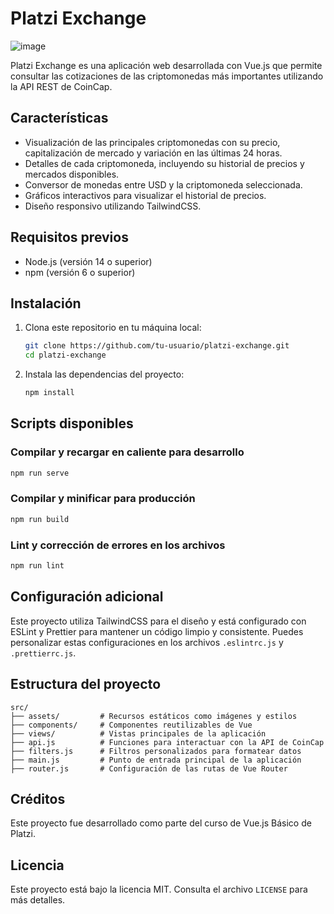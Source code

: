 # Platzi Exchange
![image](https://github.com/user-attachments/assets/511a1923-b7a1-4c7d-8d76-797e1f954a3c)

Platzi Exchange es una aplicación web desarrollada con Vue.js que permite consultar las cotizaciones de las criptomonedas más importantes utilizando la API REST de CoinCap.

## Características

- Visualización de las principales criptomonedas con su precio, capitalización de mercado y variación en las últimas 24 horas.
- Detalles de cada criptomoneda, incluyendo su historial de precios y mercados disponibles.
- Conversor de monedas entre USD y la criptomoneda seleccionada.
- Gráficos interactivos para visualizar el historial de precios.
- Diseño responsivo utilizando TailwindCSS.

## Requisitos previos

- Node.js (versión 14 o superior)
- npm (versión 6 o superior)

## Instalación

1. Clona este repositorio en tu máquina local:

   ```bash
   git clone https://github.com/tu-usuario/platzi-exchange.git
   cd platzi-exchange
   ```

2. Instala las dependencias del proyecto:

   ```bash
   npm install
   ```

## Scripts disponibles

### Compilar y recargar en caliente para desarrollo

```bash
npm run serve
```

### Compilar y minificar para producción

```bash
npm run build
```

### Lint y corrección de errores en los archivos

```bash
npm run lint
```

## Configuración adicional

Este proyecto utiliza TailwindCSS para el diseño y está configurado con ESLint y Prettier para mantener un código limpio y consistente. Puedes personalizar estas configuraciones en los archivos `.eslintrc.js` y `.prettierrc.js`.

## Estructura del proyecto

```plaintext
src/
├── assets/         # Recursos estáticos como imágenes y estilos
├── components/     # Componentes reutilizables de Vue
├── views/          # Vistas principales de la aplicación
├── api.js          # Funciones para interactuar con la API de CoinCap
├── filters.js      # Filtros personalizados para formatear datos
├── main.js         # Punto de entrada principal de la aplicación
├── router.js       # Configuración de las rutas de Vue Router
```

## Créditos

Este proyecto fue desarrollado como parte del curso de Vue.js Básico de Platzi.

## Licencia

Este proyecto está bajo la licencia MIT. Consulta el archivo `LICENSE` para más detalles.

